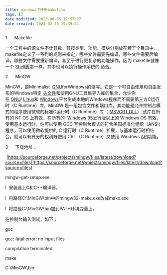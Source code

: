 ```yaml
---
title: windows下使用makefile
tags: []
date modified: 2023-08-05 12:57:27
date created: 2023-02-26 19:39:24
---
```


1      Makefile

一个工程中的源文件不计其数，其按类型、功能、模块分别放在若干个目录中，makefile定义了一系列的规则来指定，哪些文件需要先编译，哪些文件需要后编译，哪些文件需要重新编译，甚至于进行更复杂的功能操作，因为 makefile就像一个 [Shell脚本](http://baike.baidu.com/view/1440787.htm)一样，其中也可以执行操作系统的 [命令](http://baike.baidu.com/subview/446604/12517945.htm)。

2      MinGW

MinGW，是Minimalist  [GNU](http://baike.baidu.com/view/36272.htm)forWindows的缩写。它是一个可自由使用和自由发布的Windows特定 [头文件](http://baike.baidu.com/view/668911.htm)和使用GNU工具集导入库的集合，允许你在 [GNU](http://baike.baidu.com/view/36272.htm)/ [Linux](http://baike.baidu.com/view/1634.htm)和 [Windows](http://baike.baidu.com/view/4821.htm)平台生成本地的Windows程序而不需要第三方C运行时（C Runtime）库。MinGW 是一组包含文件和端口库，其功能是允许控制台模式的程序使用微软的标准C运行时（C Runtime）库（ [MSVCRT.DLL](http://baike.baidu.com/view/665378.htm)）,该库在所有的 NT OS 上有效，在所有的  [Windows 95](http://baike.baidu.com/view/41207.htm)发行版以上的 Windows OS 有效，使用基本运行时，你可以使用 GCC 写控制台模式的符合美国标准化组织（ANSI）程序，可以使用微软提供的 C 运行时（C Runtime）扩展，与基本运行时相结合，就可以有充分的权利既使用 CRT（C Runtime）又使用 Windows [API](http://baike.baidu.com/view/16068.htm)功能。

3      下载地址：

 [https://sourceforge.net/projects/mingw/files/latest/download?source=files](https://sourceforge.net/projects/mingw/files/latest/download?source=files)

mingw-get-setup.exe

l  安装选上C和C++编译器。

l  将路径C:\\MinGW\\bin中的mingw32-make.exe改成make.exe

l  将路径C:\\MinGW\\bin加到PATH环境变量上。

在控制台输入测试，如下：

gcc

gcc: fatal error: no input files

compilation terminated.

make

C:\\MinGW\\bin